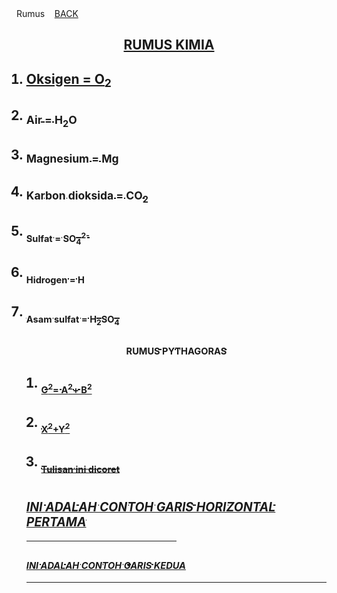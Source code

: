 <!DOCTYPE HTML PUBLIC "-//W3C//DTD HTML 4.01 Transitional//EN">
<html><head><title>FORMATTING</title></head><body>&nbsp; Rumus&nbsp;&nbsp;&nbsp; <a href="Homepage.html" target="_top">BACK</a>

<center><h2><u>RUMUS KIMIA<u></u></u></h2></center>
<ol><h2>
<p></p></h2><h2><li><u><u>Oksigen = O<sub>2</sub></u></u></li></h2>
<u><u><sub>	</sub></u></u><h2><li><u><u><sub>Air = H<sub>2</sub>O</sub></u></u></li></h2>
<u><u><sub>	</sub></u></u><h2><li><u><u><sub>Magnesium = Mg</sub></u></u></li></h2>
<u><u><sub>	</sub></u></u><h2><li><u><u><sub>Karbon dioksida = CO<sub>2</sub></sub></u></u></li></h2>
<u><u><sub><sub>	</sub></sub></u></u><h2><li><u><u><sub><sub>Sulfat = SO<sub>4</sub><sup>2-</sup></sub></sub></u></u></li></h2>
<u><u><sub><sub>	</sub></sub></u></u><h2><li><u><u><sub><sub>Hidrogen = H</sub></sub></u></u></li></h2>
<u><u><sub><sub>	</sub></sub></u></u><h2><li><u><u><sub><sub>Asam sulfat = H<sub>2</sub>SO<sub>4</sub></sub></sub></u></u></li></h2>
<center><h2><u><u><sub><sub>RUMUS PYTHAGORAS<u></u></sub></sub></u></u></h2></center>
<ol>
<u><u><sub><sub><u>	</u></sub></sub></u></u><h2><li><u><u><sub><sub><u>C<sup>2</sup>= A<sup>2</sup>+ B<sup>2</sup></u></sub></sub></u></u></li></h2>
<u><u><sub><sub><u>	</u></sub></sub></u></u><h2><li><u><u><sub><sub><u>X<sup>2</sup>+Y<sup>2</sup></u></sub></sub></u></u></li></h2>
<u><u><sub><sub><u>	</u></sub></sub></u></u><h2><li><u><u><sub><sub><u><strike>Tulisan ini dicoret</strike></u></sub></sub></u></u></li></h2>
</ol>
<u><u><sub><sub><u>	</u></sub></sub></u></u><h1><u><u><sub><sub><u><i>INI ADALAH CONTOH GARIS HORIZONTAL PERTAMA</i></u></sub></sub></u></u></h1>
<u><u><sub><sub><u>	</u></sub></sub></u></u><hr aligh="center" color="gray" size="8" width="50%">
<u><u><sub><sub><u>	</u></sub></sub></u></u><h2><u><u><sub><sub><u><i>INI ADALAH CONTOH GARIS KEDUA</i></u></sub></sub></u></u></h2>
<u><u><sub><sub><u>	</u></sub></sub></u></u><hr aligh="center" color="black" size="10" width="100%">
<u><u><sub><sub><u>	
</u></sub></sub></u></u></ol></body></html>
